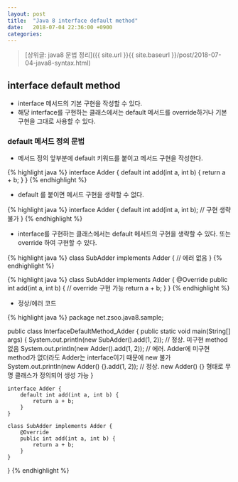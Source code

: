 ```yaml
---
layout: post
title:  "Java 8 interface default method"
date:   2018-07-04 22:36:00 +0900
categories: 
---
```


> [상위글: java8 문법 정리]({{ site.url }}{{ site.baseurl }}/post/2018-07-04-java8-syntax.html)

## interface default method

* interface 메서드의 기본 구현을 작성할 수 있다.
* 해당 interface를 구현하는 클래스에서는 default 메서드를 override하거나 기본 구현을 그대로 사용할 수 있다.

### default 메서드 정의 문법

* 메서드 정의 앞부분에 default 키워드를 붙이고 메서드 구현을 작성한다.

{% highlight java %}
interface Adder {
    default int add(int a, int b) {
        return a + b;
    }
}
{% endhighlight %}

* default 를 붙이면 메서드 구현을 생략할 수 없다.

{% highlight java %}
interface Adder {
    default int add(int a, int b); // 구현 생략 불가
}
{% endhighlight %}

* interface를 구현하는 클래스에서는 default 메서드의 구현을 생략할 수 있다. 또는 override 하여 구현할 수 있다.

{% highlight java %}
class SubAdder implements Adder { // 에러 없음
}
{% endhighlight %}

{% highlight java %}
class SubAdder implements Adder {
    @Override
    public int add(int a, int b) { // override 구현 가능
        return a + b;
    }
}
{% endhighlight %}

* 정상/에러 코드

{% highlight java %}
package net.zsoo.java8.sample;

public class InterfaceDefaultMethod_Adder {
    public static void main(String[] args) {
        System.out.println(new SubAdder().add(1, 2)); // 정상. 미구현 method 없음
        System.out.println(new Adder().add(1, 2)); // 에러. Adder에 미구현 method가 없더라도 Adder는 interface이기 때문에 new 불가
        System.out.println(new Adder() {}.add(1, 2)); // 정상. new Adder() {} 형태로 무명 클래스가 정의되어 생성 가능
    }

    interface Adder {
        default int add(int a, int b) {
            return a + b;
        }
    }
    
    class SubAdder implements Adder {
        @Override
        public int add(int a, int b) {
            return a + b;
        }
    }
}
{% endhighlight %}

